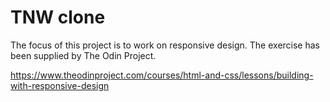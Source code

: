 # TNW clone

The focus of this project is to work on responsive design. The exercise has been supplied by The Odin Project.

https://www.theodinproject.com/courses/html-and-css/lessons/building-with-responsive-design